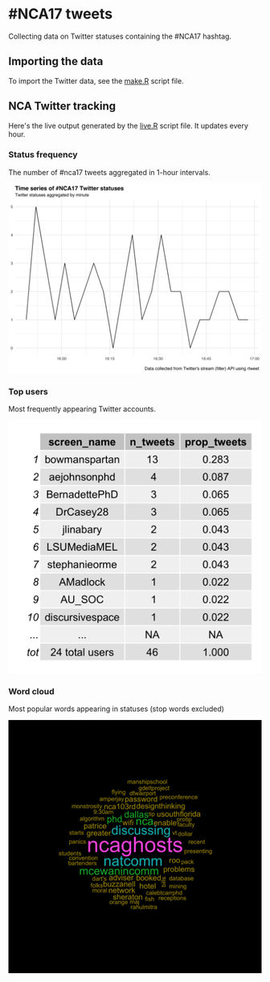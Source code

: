 # #NCA17 tweets
Collecting data on Twitter statuses containing the #NCA17 hashtag.

## Importing the data
To import the Twitter data, see the [make.R](make.R) script file.

## NCA Twitter tracking
Here's the live output generated by the [live.R](live.R) script
file. It updates every hour.

### Status frequency
The number of #nca17 tweets aggregated in 1-hour intervals.

![](nca17-ts.png)

### Top users
Most frequently appearing Twitter accounts.

![](nca17-usrs.png)

### Word cloud
Most popular words appearing in statuses (stop words excluded)

![](nca17-wc.png)
